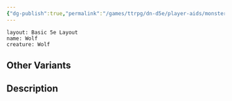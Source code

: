 ```yaml
---
{"dg-publish":true,"permalink":"/games/ttrpg/dn-d5e/player-aids/monsters/wolf/","tags":["TTRPG/DND/5e","StatBlock"],"noteIcon":""}
---
```



```statblock
layout: Basic 5e Layout
name: Wolf
creature: Wolf 
```
## Other Variants

## Description
